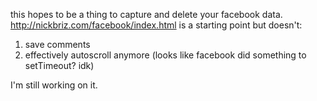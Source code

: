 this hopes to be a thing to capture and delete your facebook data. http://nickbriz.com/facebook/index.html is a starting point but doesn't:

1. save comments
2. effectively autoscroll anymore (looks like facebook did something to setTimeout? idk)

I'm still working on it.
